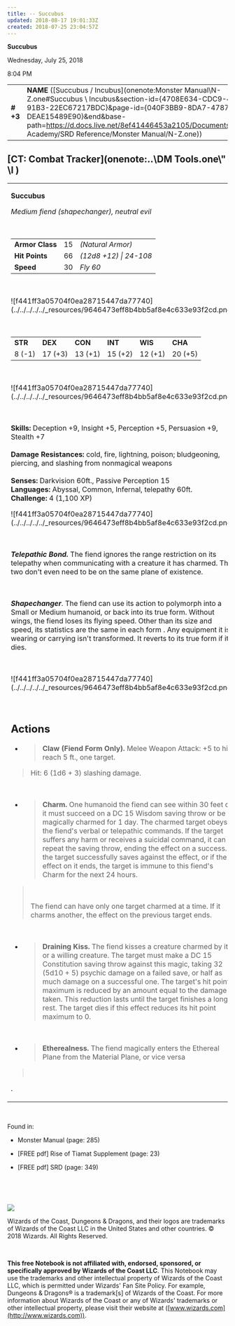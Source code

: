 ```yaml
---
title: -- Succubus
updated: 2018-08-17 19:01:33Z
created: 2018-07-25 23:04:57Z
---
```


**Succubus**

Wednesday, July 25, 2018

8:04 PM

|           |                                                                                                                                                                                                                                                                                                               |        |        |        |     |       |         |
|-----------|---------------------------------------------------------------------------------------------------------------------------------------------------------------------------------------------------------------------------------------------------------------------------------------------------------------|--------|--------|--------|-----|-------|---------|
| **\# +3** | **NAME** ([Succubus / Incubus](onenote:Monster Manual\\N-Z.one#Succubus \\ Incubus&section-id={4708E634-CDC9-45E3-91B3-22EC67217BDC}&page-id={040F3BB9-8DA7-4787-889B-DEAE15489E90}&end&base-path=https://d.docs.live.net/8ef41446453a2105/Documents/Adventure Academy/SRD Reference/Monster Manual/N-Z.one)) | **15** | **66** | **66** | \-  | Notes | 1100 XP |

## [CT: Combat Tracker](onenote:..\\DM Tools.one\\" \l )

<table><tbody><tr class="odd"><td><p><strong>Succubus</strong></p><p><em>Medium fiend (shapechanger), neutral evil</em></p><p> </p><table><tbody><tr class="odd"><td><strong>Armor Class</strong></td><td>15</td><td><em>(Natural Armor)</em></td></tr><tr class="even"><td><strong>Hit Points</strong></td><td>66</td><td><em>(12d8 +12) | 24-108</em></td></tr><tr class="odd"><td><strong>Speed</strong></td><td>30</td><td><em>Fly 60</em></td></tr></tbody></table><p> </p><p>![f441ff3a05704f0ea28715447da77740](../../../../../_resources/9646473eff8b4bb5af8e4c633e93f2cd.png)</p><p> </p><table><tbody><tr class="odd"><td><strong>STR</strong></td><td><strong>DEX</strong></td><td><strong>CON</strong></td><td><strong>INT</strong></td><td><strong>WIS</strong></td><td><strong>CHA</strong></td></tr><tr class="even"><td>8 (-1)</td><td>17 (+3)</td><td>13 (+1)</td><td>15 (+2)</td><td>12 (+1)</td><td>20 (+5)</td></tr></tbody></table><p> </p><p>![f441ff3a05704f0ea28715447da77740](../../../../../_resources/9646473eff8b4bb5af8e4c633e93f2cd.png)</p><p> </p><p><strong>Skills:</strong> Deception +9, Insight +5, Perception +5, Persuasion +9, Stealth +7<br />
<br />
<strong>Damage Resistances:</strong> cold, fire, lightning, poison; bludgeoning, piercing, and slashing from nonmagical weapons<br />
<br />
<strong>Senses:</strong> Darkvision 60ft., Passive Perception 15<br />
<strong>Languages:</strong> Abyssal, Common, Infernal, telepathy 60ft.<br />
<strong>Challenge:</strong> 4 (1,100 XP)</p><p>![f441ff3a05704f0ea28715447da77740](../../../../../_resources/9646473eff8b4bb5af8e4c633e93f2cd.png)</p><p> </p><p><em><strong>Telepathic Bond.</strong></em> The fiend ignores the range restriction on its telepathy when communicating with a creature it has charmed. The two don't even need to be on the same plane of existence.</p><p> </p><p><em><strong>Shapechanger</strong></em>. The fiend can use its action to polymorph into a Small or Medium humanoid, or back into its true form. Without wings, the fiend loses its flying speed. Other than its size and speed, its statistics are the same in each form . Any equipment it is wearing or carrying isn't transformed. It reverts to its true form if it dies.</p><p> </p><p>![f441ff3a05704f0ea28715447da77740](../../../../../_resources/9646473eff8b4bb5af8e4c633e93f2cd.png)</p><p> </p><h2 id="actions"><strong>Actions<br />
</strong></h2><ul><li><blockquote><p><strong>Claw (Fiend Form Only).</strong> Melee Weapon Attack: +5 to hit, reach 5 ft., one target.</p></blockquote></li></ul><blockquote><p>Hit: 6 (1d6 + 3) slashing damage.</p></blockquote><p> </p><ul><li><blockquote><p><strong>Charm.</strong> One humanoid the fiend can see within 30 feet of it must succeed on a DC 15 Wisdom saving throw or be magically charmed for 1 day. The charmed target obeys the fiend's verbal or telepathic commands. If the target suffers any harm or receives a suicidal command, it can repeat the saving throw, ending the effect on a success. If the target successfully saves against the effect, or if the effect on it ends, the target is immune to this fiend's Charm for the next 24 hours.</p></blockquote></li></ul><blockquote><p> </p><p>The fiend can have only one target charmed at a time. If it charms another, the effect on the previous target ends.</p></blockquote><p> </p><ul><li><blockquote><p><strong>Draining Kiss.</strong> The fiend kisses a creature charmed by it or a willing creature. The target must make a DC 15 Constitution saving throw against this magic, taking 32 (5d10 + 5) psychic damage on a failed save, or half as much damage on a successful one. The target's hit point maximum is reduced by an amount equal to the damage taken. This reduction lasts until the target finishes a long rest. The target dies if this effect reduces its hit point maximum to 0.</p></blockquote></li></ul><p> </p><ul><li><blockquote><p><strong>Etherealness.</strong> The fiend magically enters the Ethereal Plane from the Material Plane, or vice versa</p></blockquote></li></ul><blockquote><p> </p></blockquote><p>.</p></td></tr></tbody></table>

 

Found in:

-   Monster Manual (page: 285)

-   \[FREE pdf\] Rise of Tiamat Supplement (page: 23)

-   \[FREE pdf\] SRD (page: 349)

 

 

![](tmp\media\image2.png)

Wizards of the Coast, Dungeons & Dragons, and their logos are trademarks of Wizards of the Coast LLC in the United States and other countries. © 2018 Wizards. All Rights Reserved.

 

**This free Notebook is not affiliated with, endorsed, sponsored, or specifically approved by Wizards of the Coast LLC**. This Notebook may use the trademarks and other intellectual property of Wizards of the Coast LLC, which is permitted under Wizards' Fan Site Policy. For example, Dungeons & Dragons® is a trademark\[s\] of Wizards of the Coast. For more information about Wizards of the Coast or any of Wizards' trademarks or other intellectual property, please visit their website at ([www.wizards.com](http://www.wizards.com)).
